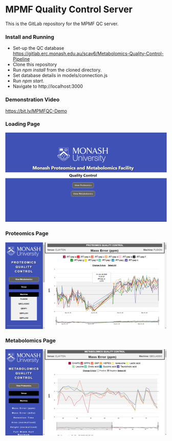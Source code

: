 # MPMF Quality Control Server

This is the GitLab repository for the MPMF QC server.  

### Install and Running
* Set-up the QC database   
https://gitlab.erc.monash.edu.au/scav6/Metabolomics-Quality-Control-Pipeline
* Clone this repository
* Run _npm install_ from the cloned directory.
* Set database details in models/connection.js
* Run _npm start_.
* Navigate to http://localhost:3000


### Demonstration Video
https://bit.ly/MPMFQC-Demo  

### Loading Page
![load](SCREEN-Splash.png)

### Proteomics Page
![proteomics](SCREEN-Proteomics.png)

### Metabolomics Page
![metabolomics](SCREEN-Metab.png)


